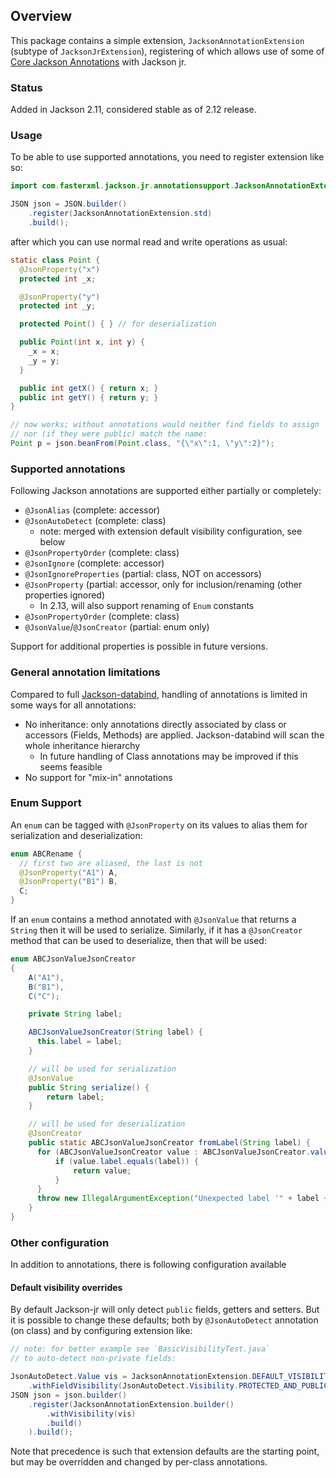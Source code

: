 ## Overview

This package contains a simple extension, `JacksonAnnotationExtension` (subtype of
`JacksonJrExtension`), registering of which allows use of some of
[Core Jackson Annotations](../../../../jackson-annotations) with Jackson jr.

### Status

Added in Jackson 2.11, considered stable as of 2.12 release.

### Usage

To be able to use supported annotations, you need to register extension like so:

```java
import com.fasterxml.jackson.jr.annotationsupport.JacksonAnnotationExtension;

JSON json = JSON.builder()
    .register(JacksonAnnotationExtension.std)
    .build();
```

after which you can use normal read and write operations as usual:

```java
static class Point {
  @JsonProperty("x")
  protected int _x;

  @JsonProperty("y")
  protected int _y;

  protected Point() { } // for deserialization

  public Point(int x, int y) {
    _x = x;
    _y = y;
  }

  public int getX() { return x; }
  public int getY() { return y; }
}

// now works; without annotations would neither find fields to assign
// nor (if they were public) match the name:
Point p = json.beanFrom(Point.class, "{\"x\":1, \"y\":2}");
```

### Supported annotations

Following Jackson annotations are supported either partially or completely:

* `@JsonAlias` (complete: accessor)
* `@JsonAutoDetect` (complete: class)
    * note: merged with extension default visibility configuration, see below
* `@JsonPropertyOrder` (complete: class)
* `@JsonIgnore` (complete: accessor)
* `@JsonIgnoreProperties` (partial: class, NOT on accessors)
* `@JsonProperty` (partial: accessor, only for inclusion/renaming (other properties ignored)
    * In 2.13, will also support renaming of `Enum` constants
* `@JsonPropertyOrder` (complete: class)
* `@JsonValue`/`@JsonCreator` (partial: enum only)

Support for additional properties is possible in future versions.

### General annotation limitations

Compared to full [Jackson-databind](../../../../jackson-databind), handling of annotations is
limited in some ways for all annotations:

* No inheritance: only annotations directly associated by class or accessors (Fields,
  Methods) are applied. Jackson-databind will scan the whole inheritance hierarchy
    * In future handling of Class annotations may be improved if this seems feasible
* No support for "mix-in" annotations

### Enum Support

An `enum` can be tagged with `@JsonProperty` on its values to alias them
for serialization and deserialization:

```java
enum ABCRename {
  // first two are aliased, the last is not
  @JsonProperty("A1") A, 
  @JsonProperty("B1") B, 
  C; 
}
```

If an `enum` contains a method annotated with `@JsonValue` that returns a `String`
then it will be used to serialize. Similarly, if it has a `@JsonCreator`
method that can be used to deserialize, then that will be used:

```java
enum ABCJsonValueJsonCreator
{
    A("A1"),
    B("B1"),
    C("C");

    private String label;

    ABCJsonValueJsonCreator(String label) {
      this.label = label;
    }

    // will be used for serialization
    @JsonValue
    public String serialize() {
        return label;
    }

    // will be used for deserialization
    @JsonCreator
    public static ABCJsonValueJsonCreator fromLabel(String label) {
      for (ABCJsonValueJsonCreator value : ABCJsonValueJsonCreator.values()) {
          if (value.label.equals(label)) {
              return value;
          }
      }
      throw new IllegalArgumentException("Unexpected label '" + label + "'");
    }
}
```

### Other configuration

In addition to annotations, there is following configuration available

#### Default visibility overrides

By default Jackson-jr will only detect `public` fields, getters and setters. But it is possible to
change these defaults; both by `@JsonAutoDetect` annotation (on class) and by configuring extension like:

```java
// note: for better example see `BasicVisibilityTest.java`
// to auto-detect non-private fields:

JsonAutoDetect.Value vis = JacksonAnnotationExtension.DEFAULT_VISIBILITY
    .withFieldVisibility(JsonAutoDetect.Visibility.PROTECTED_AND_PUBLIC);
JSON json = json.builder()
    .register(JacksonAnnotationExtension.builder()
        .withVisibility(vis)
        .build()
    ).build();
```

Note that precedence is such that extension defaults are the starting point, but may be overridden and
changed by per-class annotations.

